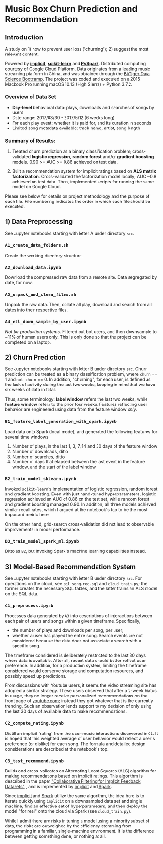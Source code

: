 # Music Box Churn Prediction and Recommendation
## Introduction

A study on 1) how to prevent user loss ('churning'); 2) suggest the most relevant content.

Powered by **[implicit](https://github.com/benfred/implicit)**, **[scikit-learn](http://scikit-learn.org/)** and **[PySpark](https://spark.apache.org/docs/2.4.0/api/python/)**. Distributed computing courtesy of Google Cloud Platform. Data originates
from a leading music streaming platform in China, and was obtained through the [BitTiger Data Science Bootcamp](https://www.bittiger.io/). The project was coded and executed on a 2015 Macbook Pro running macOS 10.13 (High Sierra) + Python 3.7.2.

### Overview of Data Set
- **Day-level** behavioral data: plays, downloads and searches of songs by users
- Date range: 2017/03/30 - 2017/5/12 (6 weeks long)
- For each play event: whether it is paid for, and its duration in seconds
- Limited song metadata available: track name, artist, song length

### Summary of Results:
1. Treated churn prediction as a binary classification problem; cross-validated **logistic regression**,
**random forest** and/or **gradient boosting** models. 0.90 >= AUC >= 0.86 achieved on test data.

2. Built a recommendation system for implicit ratings based on **ALS matrix factorization**.
Cross-validated the factorization model locally; AUC ~0.8 achieved on test data.
Then, implemented scripts for running the same model on Google Cloud.

Please see below for details on project methodology and the purpose of each file. File numbering indicates the order in which each file should be executed.

## 1) Data Preprocessing
See Jupyter notebooks starting with letter A under directory `src`.
### `A1_create_data_folders.sh`
Create the working directory structure.

### `A2_download_data.ipynb`
Download the compressed raw data from a remote site. Data segregated by date, for now.

### `A3_unpack_and_clean_files.sh`
Unpack the raw data. Then, collate all play, download and search from all dates into
their respective files.

### `A4_etl_down_sample_by_user.ipynb`
*Not for production systems*. Filtered out bot users, and then downsample to ~11% of human users only.
This is only done so that the project can be completed on a laptop.

## 2) Churn Prediction
See Jupyter notebooks starting with letter B under directory `src`. Churn prediction
can be treated as a binary classification problem, where `churn` == 1 and `not churn` == 0.
In addition, "churning", for each user, is defined as the lack of activity during the last
two weeks, keeping in mind that we have six weeks of data in total.

Thus, some terminology: **label window** refers the last two weeks, while **feature window**
refers to the prior four weeks. Features reflecting user behavior are engineered using data
from the feature window *only*.

### `B1_feature_label_generation_with_spark.ipynb`
Load data onto Spark (local mode), and generated the following features for several time
windows.
1. Number of plays, in the last 1, 3, 7, 14 and 30 days of the feature window
2. Number of downloads, ditto
3. Number of searches, ditto
4. Number of days that elapsed between the last event in the feature window, and the start of the label window

### `B2_train_model_sklearn.ipynb`
Invoked `scikit-learn`'s implementation of logistic regression, random forest and gradient
boosting. Even with just hand-tuned hyperparameters, logistic regression achieved an AUC of
0.86 on the test set, while random forest and gradient boosting managed 0.90. In addition,
all three models achieved similar recall rates, which I argued at the notebook's top to be the most
important metric here.

On the other hand, grid-search cross-validation did not lead to observable improvements in model performance.

### `B3_train_model_spark_ml.ipynb`
Ditto as `B2`, but invoking Spark's machine learning capabilities instead.

## 3) Model-Based Recommendation System
See Jupyter notebooks starting with letter B under directory `src`. For operations on
the cloud, see `sql_song.rec.sql` and `cloud_train.py`; the former creates the necessary
SQL tables, and the latter trains an ALS model on the SQL data.

### `C1_preprocess.ipynb`
Processes data generated by `A3` into descriptions of interactions between each pair of
users and songs within a given timeframe. Specifically,
- the number of plays and downloads per song, per user;
- whether a user has played the entire song.
Search events are not considered because the data does not associate a search with a specific song.

The timeframe considered is deliberately restricted to the last 30 days where data is available.
After all, recent data should better reflect user preference. In addition, for a production system,
limiting the timeframe considered would conserve storage and computation resources, and possibly
speed up predictions.

From discussions with Youtube users, it seems the video streaming site has adopted a
similar strategy. These users observed that after a 2-week hiatus in usage, they no longer
receive personalized recommendations on the front page of [youtube.com](youtube.com); instead
they got whatever that is the currently trending. Such an observation lends support to my
decision of only using the last 30 days of available data to make recommendations.

### `C2_compute_rating.ipynb`
Distill an implicit 'rating' from the user-music interactions discovered in `C1`. It is
hoped that this weighted average of user behavior would reflect a user's preference (or dislike)
for each song. The formula and detailed design considerations are described at the notebook's top.

### `C3_test_recommend.ipynb`
Builds and cross-validates an Alternating Least Squares (ALS) algorithm for making recommendations
based on implicit ratings. This algorithm is described in the paper ["Collaborative Filtering for Implicit Feedback Datasets"](https://ieeexplore.ieee.org/document/4781121)
, and is implemented by [implicit](https://github.com/benfred/implicit) and [Spark](https://spark.apache.org/docs/2.4.0/ml-collaborative-filtering.html).

Since [implicit](https://github.com/benfred/implicit) and [Spark](https://spark.apache.org/docs/2.4.0/ml-collaborative-filtering.html)
utilize the same algorithm, the idea here is to iterate quickly using `implicit` on a downsampled
data set and single machine, find an effective set of hyperparameters, and then deploy
the model "for real" onto the cloud via Spark (see `cloud_train.py`).

While I admit there are risks in tuning a model using a minority subset of data, the risks
are outweighed by the efficiency stemming from programming in a familiar, single-machine environment.
It is the difference between getting something done, or nothing at all.
